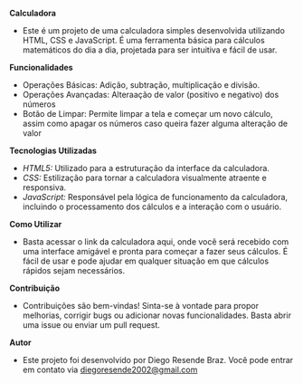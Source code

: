 **Calculadora**


* Este é um projeto de uma calculadora simples desenvolvida utilizando HTML, CSS e JavaScript. É uma ferramenta básica para cálculos matemáticos do dia a dia, projetada para ser intuitiva e fácil de usar.

**Funcionalidades**


* Operações Básicas: Adição, subtração, multiplicação e divisão.
* Operações Avançadas: Alteraação de valor (positivo e negativo) dos números
* Botão de Limpar: Permite limpar a tela e começar um novo cálculo, assim como apagar os números caso queira fazer alguma alteração de valor

**Tecnologias Utilizadas**


* *HTML5:* Utilizado para a estruturação da interface da calculadora.
* *CSS:* Estilização para tornar a calculadora visualmente atraente e responsiva.
* *JavaScript:* Responsável pela lógica de funcionamento da calculadora, incluindo o processamento dos cálculos e a interação com o usuário.

**Como Utilizar**


* Basta acessar o link da calculadora aqui, onde você será recebido com uma interface amigável e pronta para começar a fazer seus cálculos. É fácil de usar e pode ajudar em qualquer situação em que cálculos rápidos sejam necessários.

**Contribuição**


* Contribuições são bem-vindas! Sinta-se à vontade para propor melhorias, corrigir bugs ou adicionar novas funcionalidades. Basta abrir uma issue ou enviar um pull request.

**Autor**


* Este projeto foi desenvolvido por Diego Resende Braz. Você pode entrar em contato via diegoresende2002@gmail.com 
